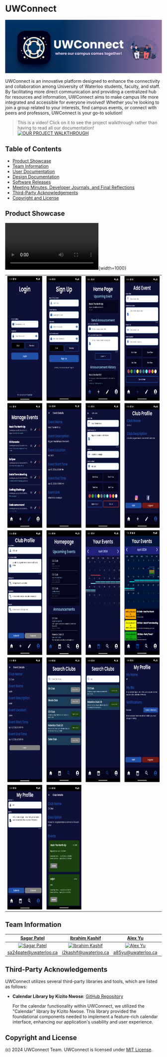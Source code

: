 # UWConnect
![UWConnect Banner](images/UWConnect.png)

UWConnect is an innovative platform designed to enhance the connectivity and collaboration among University of Waterloo students, faculty, and staff. By facilitating more direct communication and providing a centralized hub for resources and information, UWConnect aims to make campus life more integrated and accessible for everyone involved! Whether you're looking to join a group related to your interests, find campus events, or connect with peers and professors, UWConnect is your go-to solution!

> This is a video! Click on it to see the project walkthrough rather than having to read all our documentation!
[![OUR PROJECT WALKTHROUGH](https://img.youtube.com/vi/A8VEZt210TY/0.jpg)](https://youtu.be/A8VEZt210TY)


## Table of Contents

- [Product Showcase](#product-showcase)
- [Team Information](#team-information)
- [User Documentation](#user-documentation)
- [Design Documentation](#design-documentation)
- [Software Releases](#software-releases)
- [Meeting Minutes, Developer Journals, and Final Reflections](#meeting-minutes-developer-journals-and-final-reflections)
- [Third-Party Acknowledgements](#third-party-acknowledgements)
- [Copyright and License](#copyright-and-license)

## Product Showcase

![](images/intro-video.mp4){width=1000}

<table>
<tr>
<td><img src="images/Screen_0.png" height="400"></td>
<td><img src="images/Screen_1.png" height="400"></td>
<td><img src="images/Screen_2.png" height="400"></td>
<td><img src="images/Screen_3.png" height="400"></td>
</tr>
<tr>
<td><img src="images/Screen_4.png" height="400"></td>
<td><img src="images/Screen_5.png" height="400"></td>
<td><img src="images/Screen_6.png" height="400"></td>
<td><img src="images/Screen_7.png" height="400"></td>
</tr>
<tr>
<td><img src="images/Screen_8.png" height="400"></td>
<td><img src="images/Screen_11.png" height="400"></td>
<td><img src="images/Screen_10.png" height="400"></td>
<td><img src="images/Screen_12.png" height="400"></td>
</tr>
<tr>
<td><img src="images/Screen_13.png" height="400"></td>
<td><img src="images/Screen_14.png" height="400"></td>
<td><img src="images/Screen_15.png" height="400"></td>
<td><img src="images/Screen_16.png" height="400"></td>
</tr>
<tr>
<td><img src="images/Screen_17.png" height="400"></td>
<td><img src="images/Screen_18.png" height="400"></td>
</tr>
</table>


## Team Information


|                                              <a href="" target="_blank">**Sagar Patel**</a>                                               |                                           <a href="" target="_blank">**Ibrahim Kashif**</a>                                           |                                            <a href="" target="_blank">**Alex Yu**</a>                                             |                                           <a href="" target="_blank">**Eric Liu**</a>                                           |
|:-----------------------------------------------------------------------------------------------------------------------------------------:|:-------------------------------------------------------------------------------------------------------------------------------------:|:---------------------------------------------------------------------------------------------------------------------------------:|:-------------------------------------------------------------------------------------------------------------------------------:|
| [![Sagar Patel](https://secure.gravatar.com/avatar/31e1cd121898679286801fd9dc20a691?s=192&d=identicon)](https://github.com/sagarpatel211) | [![Ibrahim Kashif](https://secure.gravatar.com/avatar/bea135fc93ed8fb2764c3de4e4160d7c?s=192&d=identicon)](http://github.com/unknown) | [![Alex Yu](https://git.uwaterloo.ca/uploads/-/system/user/avatar/17250/avatar.png?s=192&d=identicon)](http://github.com/unknown) | [![Eric Liu](https://secure.gravatar.com/avatar/9da9e9a057abfcdd7c0be9f93e4a0c18?s=192&d=identicon)](http://github.com/unknown) |
|                                                           sa24pate@uwaterloo.ca                                                           |                                                         i2kashif@uwaterloo.ca                                                         |                                                        a85yu@uwaterloo.ca                                                         |                                                       e82liu@uwaterloo.ca                                                       |



## Third-Party Acknowledgements

UWConnect utilizes several third-party libraries and tools, which are listed as follows:
- **Calendar Library by Kizito Nwose**: [GitHub Repository](https://github.com/kizitonwose/Calendar)
    
    For the calendar functionality within UWConnect, we utilized the "Calendar" library by Kizito Nwose. This library provided the foundational components needed to implement a feature-rich calendar interface, enhancing our application's usability and user experience.


## Copyright and License

(c) 2024 UWConnect Team. UWConnect is licensed under [MIT License](./LICENSE).

